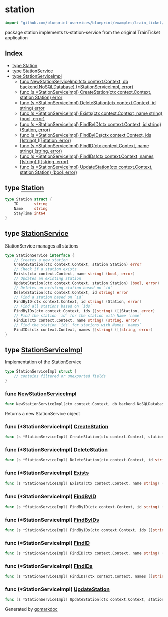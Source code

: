 <!-- Code generated by gomarkdoc. DO NOT EDIT -->

# station

```go
import "github.com/blueprint-uservices/blueprint/examples/train_ticket/workflow/station"
```

package station implements ts\-station\-service from the original TrainTicket application

## Index

- [type Station](<#Station>)
- [type StationService](<#StationService>)
- [type StationServiceImpl](<#StationServiceImpl>)
  - [func NewStationServiceImpl\(ctx context.Context, db backend.NoSQLDatabase\) \(\*StationServiceImpl, error\)](<#NewStationServiceImpl>)
  - [func \(s \*StationServiceImpl\) CreateStation\(ctx context.Context, station Station\) error](<#StationServiceImpl.CreateStation>)
  - [func \(s \*StationServiceImpl\) DeleteStation\(ctx context.Context, id string\) error](<#StationServiceImpl.DeleteStation>)
  - [func \(s \*StationServiceImpl\) Exists\(ctx context.Context, name string\) \(bool, error\)](<#StationServiceImpl.Exists>)
  - [func \(s \*StationServiceImpl\) FindByID\(ctx context.Context, id string\) \(Station, error\)](<#StationServiceImpl.FindByID>)
  - [func \(s \*StationServiceImpl\) FindByIDs\(ctx context.Context, ids \[\]string\) \(\[\]Station, error\)](<#StationServiceImpl.FindByIDs>)
  - [func \(s \*StationServiceImpl\) FindID\(ctx context.Context, name string\) \(string, error\)](<#StationServiceImpl.FindID>)
  - [func \(s \*StationServiceImpl\) FindIDs\(ctx context.Context, names \[\]string\) \(\[\]string, error\)](<#StationServiceImpl.FindIDs>)
  - [func \(s \*StationServiceImpl\) UpdateStation\(ctx context.Context, station Station\) \(bool, error\)](<#StationServiceImpl.UpdateStation>)


<a name="Station"></a>
## type [Station](<https://gitlab.mpi-sws.org/cld/blueprint2/blueprint/blob/main/examples/train_ticket/workflow/station/data.go#L3-L7>)



```go
type Station struct {
    ID       string
    Name     string
    StayTime int64
}
```

<a name="StationService"></a>
## type [StationService](<https://gitlab.mpi-sws.org/cld/blueprint2/blueprint/blob/main/examples/train_ticket/workflow/station/stationService.go#L13-L30>)

StationService manages all stations

```go
type StationService interface {
    // Creates a new station
    CreateStation(ctx context.Context, station Station) error
    // Check if a station exists
    Exists(ctx context.Context, name string) (bool, error)
    // Updates an existing station
    UpdateStation(ctx context.Context, station Station) (bool, error)
    // Deletes an existing station based on `id`
    DeleteStation(ctx context.Context, id string) error
    // Find a station based on `id`
    FindByID(ctx context.Context, id string) (Station, error)
    // Find all stations based on `ids`
    FindByIDs(ctx context.Context, ids []string) ([]Station, error)
    // Find the station `id` for the station with Name `name`
    FindID(ctx context.Context, name string) (string, error)
    // Find the station `ids` for stations with Names `names`
    FindIDs(ctx context.Context, names []string) ([]string, error)
}
```

<a name="StationServiceImpl"></a>
## type [StationServiceImpl](<https://gitlab.mpi-sws.org/cld/blueprint2/blueprint/blob/main/examples/train_ticket/workflow/station/stationService.go#L33-L35>)

Implementation of the StationService

```go
type StationServiceImpl struct {
    // contains filtered or unexported fields
}
```

<a name="NewStationServiceImpl"></a>
### func [NewStationServiceImpl](<https://gitlab.mpi-sws.org/cld/blueprint2/blueprint/blob/main/examples/train_ticket/workflow/station/stationService.go#L38>)

```go
func NewStationServiceImpl(ctx context.Context, db backend.NoSQLDatabase) (*StationServiceImpl, error)
```

Returns a new StationService object

<a name="StationServiceImpl.CreateStation"></a>
### func \(\*StationServiceImpl\) [CreateStation](<https://gitlab.mpi-sws.org/cld/blueprint2/blueprint/blob/main/examples/train_ticket/workflow/station/stationService.go#L42>)

```go
func (s *StationServiceImpl) CreateStation(ctx context.Context, station Station) error
```



<a name="StationServiceImpl.DeleteStation"></a>
### func \(\*StationServiceImpl\) [DeleteStation](<https://gitlab.mpi-sws.org/cld/blueprint2/blueprint/blob/main/examples/train_ticket/workflow/station/stationService.go#L88>)

```go
func (s *StationServiceImpl) DeleteStation(ctx context.Context, id string) error
```



<a name="StationServiceImpl.Exists"></a>
### func \(\*StationServiceImpl\) [Exists](<https://gitlab.mpi-sws.org/cld/blueprint2/blueprint/blob/main/examples/train_ticket/workflow/station/stationService.go#L64>)

```go
func (s *StationServiceImpl) Exists(ctx context.Context, name string) (bool, error)
```



<a name="StationServiceImpl.FindByID"></a>
### func \(\*StationServiceImpl\) [FindByID](<https://gitlab.mpi-sws.org/cld/blueprint2/blueprint/blob/main/examples/train_ticket/workflow/station/stationService.go#L131>)

```go
func (s *StationServiceImpl) FindByID(ctx context.Context, id string) (Station, error)
```



<a name="StationServiceImpl.FindByIDs"></a>
### func \(\*StationServiceImpl\) [FindByIDs](<https://gitlab.mpi-sws.org/cld/blueprint2/blueprint/blob/main/examples/train_ticket/workflow/station/stationService.go#L152>)

```go
func (s *StationServiceImpl) FindByIDs(ctx context.Context, ids []string) ([]Station, error)
```



<a name="StationServiceImpl.FindID"></a>
### func \(\*StationServiceImpl\) [FindID](<https://gitlab.mpi-sws.org/cld/blueprint2/blueprint/blob/main/examples/train_ticket/workflow/station/stationService.go#L97>)

```go
func (s *StationServiceImpl) FindID(ctx context.Context, name string) (string, error)
```



<a name="StationServiceImpl.FindIDs"></a>
### func \(\*StationServiceImpl\) [FindIDs](<https://gitlab.mpi-sws.org/cld/blueprint2/blueprint/blob/main/examples/train_ticket/workflow/station/stationService.go#L118>)

```go
func (s *StationServiceImpl) FindIDs(ctx context.Context, names []string) ([]string, error)
```



<a name="StationServiceImpl.UpdateStation"></a>
### func \(\*StationServiceImpl\) [UpdateStation](<https://gitlab.mpi-sws.org/cld/blueprint2/blueprint/blob/main/examples/train_ticket/workflow/station/stationService.go#L79>)

```go
func (s *StationServiceImpl) UpdateStation(ctx context.Context, station Station) (bool, error)
```



Generated by [gomarkdoc](<https://github.com/princjef/gomarkdoc>)
